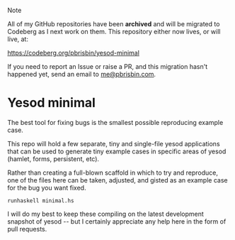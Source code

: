 > [!NOTE]
> All of my GitHub repositories have been **archived** and will be migrated to
> Codeberg as I next work on them. This repository either now lives, or will
> live, at:
>
> https://codeberg.org/pbrisbin/yesod-minimal
>
> If you need to report an Issue or raise a PR, and this migration hasn't
> happened yet, send an email to me@pbrisbin.com.

# Yesod minimal

The best tool for fixing bugs is the smallest possible reproducing 
example case.

This repo will hold a few separate, tiny and single-file yesod 
applications that can be used to generate tiny example cases in specific 
areas of yesod (hamlet, forms, persistent, etc).

Rather than creating a full-blown scaffold in which to try and 
reproduce, one of the files here can be taken, adjusted, and gisted as 
an example case for the bug you want fixed.

`runhaskell minimal.hs`

I will do my best to keep these compiling on the latest development 
snapshot of yesod -- but I certainly appreciate any help here in the 
form of pull requests.
